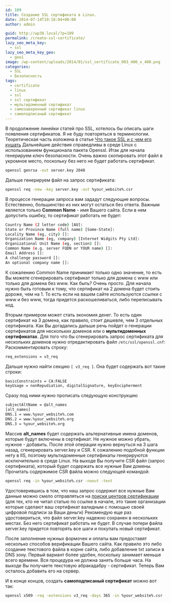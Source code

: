 ```yaml
---
id: 109
title: Создание SSL сертификата в Linux.
date: 2014-07-14T19:18:04+00:00
author: admin

guid: http://wp38.local/?p=109
permalink: /create-ssl-certificate/
lazy_seo_meta_key:
  - ssl
lazy_seo_meta_key_geo:
  - geo1
image: /wp-content/uploads/2014/01/ssl_certificate_003_400_x_400.png
categories:
  - SSL
  - Безопасность
tags:
  - certificate
  - linux
  - ssl
  - ssl сертификат
  - мультидоменный сертификат
  - самозаверенный сертификат linux
  - самоподписаный сертификат
---
```

В продолжение линейки статей про SSL, хотелось бы описать шаги появления сертификатов.
Я не буду повторяться в терминологии. Теоретическая часть изложена в статье [Что такое SSL и с чем его кушать](/ssl-tutorial/)
Дальнейшие действия справедливы в среде Linux c использованием функционала пакета Openssl.
Итак для начала генерируем ключ безопасности. Очень важно скопировать этот файл в укромное место, поскольку без него не будет работать сертификат.
```bash
openssl genrsa -out server.key 2048
```

Дальше генерируем файл на запрос сертификата:
```bash
openssl req -new -key server.key -out %your_website%.csr
```

В процессе генерации запроса вам зададут следующие вопросы. Естественно, большинство из них могут остаться без ответа. Важным является только <strong>Common Name</strong> - имя Вашего сайта. Если в нем допустить ошибку, то сертификат работать не будет:
```bash
Country Name (2 letter code) [AU]:
State or Province Name (full name) [Some-State]:
Locality Name (eg, city) []:
Organization Name (eg, company) [Internet Widgits Pty Ltd]:
Organizational Unit Name (eg, section) []:
Common Name (e.g. server FQDN or YOUR name) []:
Email Address []:
A challenge password []:
An optional company name []:
```

К сожалению Common Name принимает только одно значение, то есть Вы можете сгенерировать сертификат только для домена с www или только для домена без www. Как быть? Очень просто. Для начала нужно быть готовым к тому, что сертификат на 2 домена будет стоить дороже, чем на 1. То есть если на вашем сайте используются ссылки с www и без www, тогда придется раскошеливаться, либо переписывать код.

Вторым примером может стать экономия денег. То есть один сертификат на 3 домена, как правило, стоит дешевле, чем 3 отдельных сертификата. Как Вы догадались дальше речь пойдет о генерации сертификатов для нескольких доменов или о <strong>мультидоменных сертификатах</strong>.
Для того что бы сгенерировать запрос сертификата для нескольких доменов нужно отредактировать файл <code>/etc/ssl/openssl.cnf</code>:
Раскомментировать строку:
```bash
req_extensions = v3_req
```

Дальше нужно найти секцию <code>[ v3_req ]</code>. Она будет содержать вот такие строки:
```bash
basicConstraints = CA:FALSE
keyUsage = nonRepudiation, digitalSignature, keyEncipherment
```

Сразу под ними нужно прописать следующую конструкцию
```bash
subjectAltName = @alt_names
[alt_names]
DNS.1 = www.%your_website%.com
DNS.2 = www.%your_website%.org
DNS.3 = %your_website%.org
```

Массив <strong>alt_names</strong> будет содержать альтернативные имена доменов, которые будут включены в сертификат. Не нужное можно убрать, нужное - добавить.
После этой операции нужно вернуться на 3 шага назад, сгенерировать server.key и CSR.
К сожалению подобной функции нету в IIS, поэтому мультидоменные сертификаты генерируются исключительно в среде Linux.
На выходе Вы получите CSR файл (запрос сертификата), который будет содержать все нужные Вам домены.
Прочитать содержимое CSR файла можно следующей командой:
```bash
openssl req -in %your_website%.csr -noout -text
```

Удостоверившись в том, что наш запрос содержит все нужные Вам данные можно смело отправляться на [поиски центров сертификации](http://lmgtfy.com/?q=ssl+certificate) (для тех, кто не читал статью по ссылке в начале, это такие организации которые сделают ваш сертификат валидным с помощью своей цифровой подписи за Ваши деньги)
Рекомендую еще раз удостовериться, что файл server.key надежно сохранен в нескольких местах. Без него сертификат работать не будет. В случае потери файла server.key придется повторять все шаги и покупать новый сертификат.

После заполнение нужных формочек и оплаты вам предоставят несколько способов верификации Вашего сайта. Как правило это либо создание текстового файла в корне сайта, либо добавление txt записи в DNS зону. Первый вариант более удобен, поскольку занимает меньше всего времени.
Вся процедура не должна занять больше часа. На выходе Вы получаете текстовую абракадабру - сертификат. Теперь Вам осталось добавить его на сервер.

И в конце концов, создать <strong>самоподписаный сертификат</strong> можно вот так:
```bash
openssl x509 -req -extensions v3_req -days 365 -in %your_website%.csr -signkey server.key -out %your_website%.crt
```
